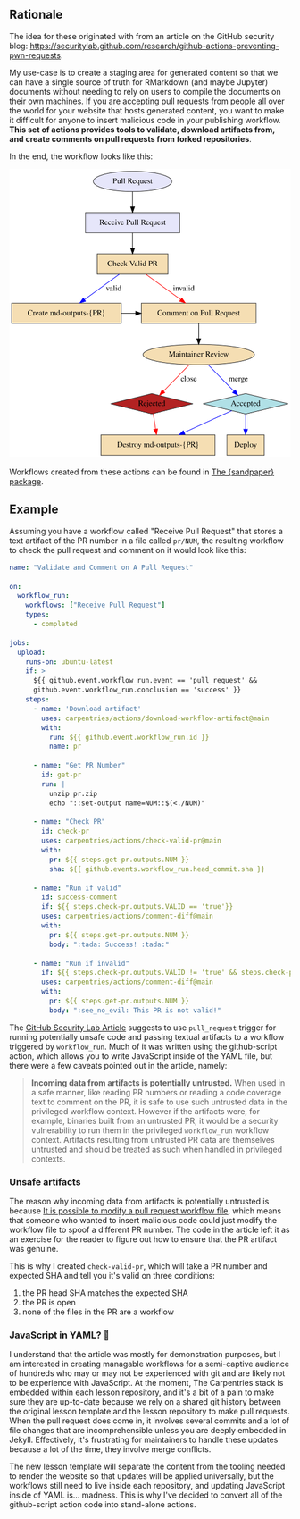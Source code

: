 ## Rationale

The idea for these originated with from an article on the GitHub security blog:
https://securitylab.github.com/research/github-actions-preventing-pwn-requests.

My use-case is to create a staging area for generated content so that we can
have a single source of truth for RMarkdown (and maybe Jupyter) documents 
without needing to rely on users to compile the documents on their own 
machines. If you are accepting pull requests from people all over the world for
your website that hosts generated content, you want to make it difficult for
anyone to insert malicious code in your publishing workflow. **This set of
actions provides tools to validate, download artifacts from, and create
comments on pull requests from forked repositories**. 

In the end, the workflow looks like this:

![Workflow of a Pull Request](https://raw.githubusercontent.com/zkamvar/stunning-barnacle/main/img/pr-flow.dot.svg)

Workflows created from these actions can be found in [The {sandpaper} 
package](https://github.com/carpentries/sandpaper/tree/main/inst/workflows/).

## Example

Assuming you have a workflow called "Receive Pull Request" that stores a text
artifact of the PR number in a file called `pr/NUM`, the resulting workflow to
check the pull request and comment on it would look like this: 

```yaml
name: "Validate and Comment on A Pull Request"

on:
  workflow_run:
    workflows: ["Receive Pull Request"]
    types:
      - completed

jobs:
  upload:
    runs-on: ubuntu-latest
    if: >
      ${{ github.event.workflow_run.event == 'pull_request' &&
      github.event.workflow_run.conclusion == 'success' }}
    steps:
      - name: 'Download artifact'
        uses: carpentries/actions/download-workflow-artifact@main
        with:
          run: ${{ github.event.workflow_run.id }}
          name: pr

      - name: "Get PR Number"
        id: get-pr
        run: |
          unzip pr.zip
          echo "::set-output name=NUM::$(<./NUM)"
      
      - name: "Check PR"
        id: check-pr
        uses: carpentries/actions/check-valid-pr@main
        with:
          pr: ${{ steps.get-pr.outputs.NUM }}
          sha: ${{ github.events.workflow_run.head_commit.sha }}
          
      - name: "Run if valid"
        id: success-comment
        if: ${{ steps.check-pr.outputs.VALID == 'true'}}
        uses: carpentries/actions/comment-diff@main
        with:
          pr: ${{ steps.get-pr.outputs.NUM }}
          body: ":tada: Success! :tada:"

      - name: "Run if invalid"
        if: ${{ steps.check-pr.outputs.VALID != 'true' && steps.check-pr.outputs.payload }}
        uses: carpentries/actions/comment-diff@main
        with:
          pr: ${{ steps.get-pr.outputs.NUM }}
          body: ":see_no_evil: This PR is not valid!"

```

The [GitHub Security Lab Article](https://securitylab.github.com/research/github-actions-preventing-pwn-requests) suggests to use `pull_request` trigger for running potentially unsafe code and passing textual artifacts to a workflow triggered by `workflow_run`. Much of it was written using the github-script action, which allows you to write JavaScript inside of the YAML file, but there were a few caveats pointed out in the article, namely:

> **Incoming data from artifacts is potentially untrusted.** When used in a safe manner, like reading PR numbers or reading a code coverage text to comment on the PR, it is safe to use such untrusted data in the privileged workflow context. However if the artifacts were, for example, binaries built from an untrusted PR, it would be a security vulnerability to run them in the privileged `workflow_run` workflow context. Artifacts resulting from untrusted PR data are themselves untrusted and should be treated as such when handled in privileged contexts.

### Unsafe artifacts

The reason why incoming data from artifacts is potentially untrusted is because [It is possible to modify a pull request workflow file](https://github.community/t/prevent-actions-from-running-if-actions-yaml-files-are-modified/152604?u=zkamvar), which means that someone who wanted to insert malicious code could just modify the workflow file to spoof a different PR number. The code in the article left it as an exercise for the reader to figure out how to ensure that the PR artifact was genuine.

This is why I created `check-valid-pr`, which will take a PR number and expected SHA and tell you it's valid on three conditions:

1. the PR head SHA matches the expected SHA
2. the PR is open
3. none of the files in the PR are a workflow

### JavaScript in YAML? :see_no_evil:

I understand that the article was mostly for demonstration purposes, but I am interested in creating managable workflows for a semi-captive audience of hundreds who may or may not be experienced with git and are likely not to be experience with JavaScript. At the moment, The Carpentries stack is embedded within each lesson repository, and it's a bit of a pain to make sure they are up-to-date because we rely on a shared git history between the original lesson template and the lesson repository to make pull requests. When the pull request does come in, it involves several commits and a lot of file changes that are incomprehensible unless you are deeply embedded in Jekyll. Effectively, it's frustrating for maintainers to handle these updates because a lot of the time, they involve merge conflicts. 

The new lesson template will separate the content from the tooling needed to render the website so that updates will be applied universally, but the workflows still need to live inside each repository, and updating JavaScript inside of YAML is... madness. This is why I've decided to convert all of the github-script action code into stand-alone actions. 
